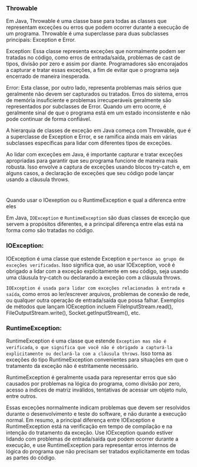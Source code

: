 ### Throwable
Em Java, Throwable é uma classe base para todas as classes que representam exceções ou erros que podem ocorrer durante a execução de um programa. Throwable é uma superclasse para duas subclasses principais: Exception e Error.

Exception: Essa classe representa exceções que normalmente podem ser tratadas no código, como erros de entrada/saída, problemas de cast de tipos, divisão por zero e assim por diante. Programadores são encorajados a capturar e tratar essas exceções, a fim de evitar que o programa seja encerrado de maneira inesperada.

Error: Esta classe, por outro lado, representa problemas mais sérios que geralmente não devem ser capturados ou tratados. Erros do sistema, erros de memória insuficiente e problemas irrecuperáveis geralmente são representados por subclasses de Error. Quando um erro ocorre, é geralmente sinal de que o programa está em um estado inconsistente e não pode continuar de forma confiável.

A hierarquia de classes de exceção em Java começa com Throwable, que é a superclasse de Exception e Error, e se ramifica ainda mais em várias subclasses específicas para lidar com diferentes tipos de exceções.

Ao lidar com exceções em Java, é importante capturar e tratar exceções apropriadas para garantir que seu programa funcione de maneira mais robusta. Isso envolve a captura de exceções usando blocos try-catch e, em alguns casos, a declaração de exceções que seu código pode lançar usando a cláusula throws.

#
#

Quando usar o IOexeption ou o RuntimeException e qual a diferenca entre eles

Em Java, `IOException` e `RuntimeException` são duas classes de exceção que servem a propósitos diferentes, e a principal diferença entre elas está na forma como são tratadas no código.

### IOException:

IOException é uma classe que estende Exception e `pertence ao grupo de exceções verificadas`. Isso significa que, ao usar IOException, você é obrigado a lidar com a exceção explicitamente em seu código, seja usando uma cláusula try-catch ou declarando a exceção com a cláusula throws.

`IOException é usada para lidar com exceções relacionadas à entrada e saída`, como erros ao ler/escrever arquivos, problemas de conexão de rede, ou qualquer outra operação de entrada/saída que possa falhar.
Exemplos de métodos que lançam IOException incluem FileInputStream.read(), FileOutputStream.write(), Socket.getInputStream(), etc.

### RuntimeException:

RuntimeException é uma classe que estende `Exception mas não é verificada`, `o que significa que você não é obrigado a capturá-la explicitamente ou declará-la com a cláusula throws`. Isso torna as exceções do tipo RuntimeException convenientes para situações em que o tratamento da exceção não é estritamente necessário.

RuntimeException é geralmente usada para representar erros que são causados por problemas na lógica do programa, como divisão por zero, acesso a índices de matriz inválidos, tentativas de acessar um objeto nulo, entre outros.

Essas exceções normalmente indicam problemas que devem ser resolvidos durante o desenvolvimento e teste do software, e não durante a execução normal.
Em resumo, a principal diferença entre IOException e RuntimeException está na verificação em tempo de compilação e na intenção do tratamento da exceção. Use IOException quando estiver lidando com problemas de entrada/saída que podem ocorrer durante a execução, e use RuntimeException para representar erros internos de lógica do programa que não precisam ser tratados explicitamente em todas as partes do código.